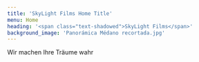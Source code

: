 ```yaml
---
title: 'SkyLight Films Home Title'
menu: Home
heading: '<span class="text-shadowed">SkyLight Films</span>'
background_image: 'Panorámica Médano recortada.jpg'
---
```


<span class="text-shadowed">Wir machen Ihre Träume wahr</span>

